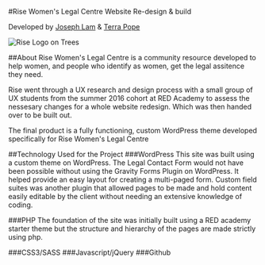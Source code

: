 #Rise Women's Legal Centre Website Re-design & build

Developed by [Joseph Lam](https://github.com/Joseph-Lam "Joseph's Github Profile!") & [Terra Pope](https://github.com/teeppope "Terra's Github Profile!")

![Rise Logo on Trees](rise.png)

##About
Rise Women's Legal Centre is a community resource developed to help women, and people who identify as women, get the legal assitence they need.

Rise went through a UX research and design process with a small group of UX students from the summer 2016 cohort at RED Academy to assess the nessesary changes for a whole website redesign. Which was then handed over to be built out.

The final product is a fully functioning, custom WordPress theme developed specifically for Rise Women's Legal Centre

##Technology Used for the Project
###WordPress
This site was built using a custom theme on WordPress. The Legal Contact Form would not have been possible without using the Gravity Forms Plugin on WordPress. It helped provide an easy layout for creating a multi-paged form. Custom field suites was another plugin that allowed pages to be made and hold content easily editable by the client without needing an extensive knowledge of coding. 

###PHP
The foundation of the site was initially built using a RED academy starter theme but the structure and hierarchy of the pages are made strictly using php.  

###CSS3/SASS
###Javascript/jQuery
###Github




